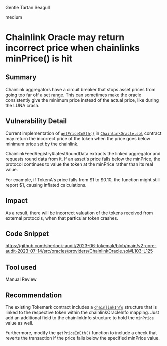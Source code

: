 Gentle Tartan Seagull

medium

# Chainlink Oracle may return incorrect price when chainlinks minPrice() is hit
## Summary

Chainlink aggregators have a circuit breaker that stops asset prices from going too far off a set range. This can sometimes make the oracle consistently give the minimum price instead of the actual price, like during the LUNA crash.

## Vulnerability Detail

Current implementation of [`getPriceInEth()`](https://github.com/sherlock-audit/2023-06-tokemak/blob/main/v2-core-audit-2023-07-14/src/oracles/providers/ChainlinkOracle.sol#L103) in [`ChainlinkOracle.sol`](https://github.com/sherlock-audit/2023-06-tokemak/blob/main/v2-core-audit-2023-07-14/src/oracles/providers/ChainlinkOracle.sol) contract may return the incorrect price of the token when the price goes below minimum price set by the chainlink.


ChainlinkFeedRegistry#latestRoundData extracts the linked aggregator and requests round data from it. If an asset's price falls below the minPrice, the protocol continues to value the token at the minPrice rather than its real value.

For example, if TokenA's price falls from $1 to $0.10, the function might still report $1, causing inflated calculations.

## Impact
As a result, there will be incorrect valuation of the tokens received from external protocols, when that particular token crashes.


## Code Snippet
https://github.com/sherlock-audit/2023-06-tokemak/blob/main/v2-core-audit-2023-07-14/src/oracles/providers/ChainlinkOracle.sol#L103-L125 


## Tool used
Manual Review


## Recommendation

The existing Tokemark contract includes a [`chainlinkInfo`](https://github.com/sherlock-audit/2023-06-tokemak/blob/main/v2-core-audit-2023-07-14/src/oracles/providers/ChainlinkOracle.sol#L25-L30) structure that is linked to the respective token within the chainlinkOracleInfo mapping. Just add an additional field to the chainlinkInfo structure to hold the `minPrice` value as well. 

Furthermore, modify the `getPriceInEth()` function to include a check that reverts the transaction if the price falls below the specified minPrice value.

